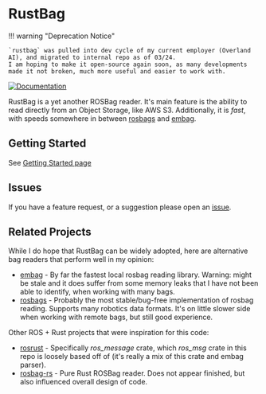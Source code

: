 # RustBag

!!! warning "Deprecation Notice"

    `rustbag` was pulled into dev cycle of my current employer (Overland AI), and migrated to internal repo as of 03/24.
    I am hoping to make it open-source again soon, as many developments made it not broken, much more useful and easier to work with.

[![Documentation](https://img.shields.io/badge/docs-passing-green)](https://balbok0.github.io/rustbag/)

RustBag is a yet another ROSBag reader. It's main feature is the ability to read directly from an Object Storage, like AWS S3.
Additionally, it is *fast*, with speeds somewhere in between [rosbags](https://ternaris.gitlab.io/rosbags/) and [embag](https://github.com/embarktrucks/embag).


## Getting Started
See [Getting Started page](./getting_started.md)

## Issues
If you have a feature request, or a suggestion please open an [issue](https://github.com/balbok0/rustbag/issues).

## Related Projects

While I do hope that RustBag can be widely adopted, here are alternative bag readers that perform well in my opinion:

* [embag](https://github.com/embarktrucks/embag) - By far the fastest local rosbag reading library. Warning: might be stale and it does suffer from some memory leaks that I have not been able to identify, when working with many bags.
* [rosbags](https://ternaris.gitlab.io/rosbags/) - Probably the most stable/bug-free implementation of rosbag reading. Supports many robotics data formats. It's on little slower side when working with remote bags, but still good experience.

Other ROS + Rust projects that were inspiration for this code:

* [rosrust](https://github.com/adnanademovic/rosrust) - Specifically *ros_message* crate, which *ros_msg* crate in this repo is loosely based off of (it's really a mix of this crate and embag parser).
* [rosbag-rs](https://github.com/SkoltechRobotics/rosbag-rs) - Pure Rust ROSBag reader. Does not appear finished, but also influenced overall design of code.
